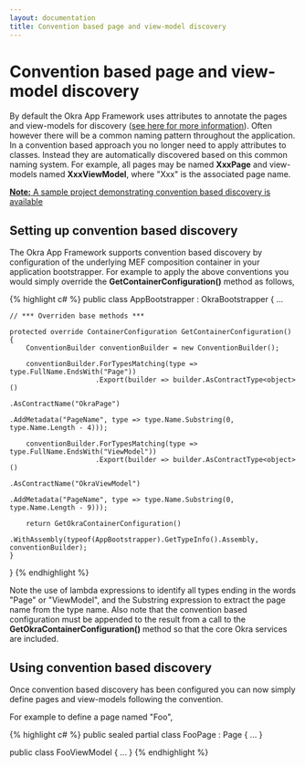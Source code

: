 ```yaml
---
layout: documentation
title: Convention based page and view-model discovery
---
```


Convention based page and view-model discovery
==============================================

By default the Okra App Framework uses attributes to annotate the pages and view-models for discovery ([see here for more information](navigation_defining_pages_and_viewmodels.html)).
Often however there will be a common naming pattern throughout the application. In a convention based approach you no longer need to apply attributes to classes. Instead
they are automatically discovered based on this common naming system. For example, all pages may be named **XxxPage** and view-models named
**XxxViewModel**, where "Xxx" is the associated page name.

<div class="alert alert-info">
	<a href="{{ site.url }}/samples"><b>Note:</b> A sample project demonstrating convention based discovery is available</a>
</div>

Setting up convention based discovery
-------------------------------------

The Okra App Framework supports convention based discovery by configuration of the underlying MEF composition container in your application bootstrapper.
For example to apply the above conventions you would simply override the **GetContainerConfiguration()** method as follows,

{% highlight c# %}
public class AppBootstrapper : OkraBootstrapper
{
    ...

    // *** Overriden base methods ***

    protected override ContainerConfiguration GetContainerConfiguration()
    {
        ConventionBuilder conventionBuilder = new ConventionBuilder();

        conventionBuilder.ForTypesMatching(type => type.FullName.EndsWith("Page"))
                         .Export(builder => builder.AsContractType<object>()
                                                   .AsContractName("OkraPage")
                                                   .AddMetadata("PageName", type => type.Name.Substring(0, type.Name.Length - 4)));

        conventionBuilder.ForTypesMatching(type => type.FullName.EndsWith("ViewModel"))
                         .Export(builder => builder.AsContractType<object>()
                                                   .AsContractName("OkraViewModel")
                                                   .AddMetadata("PageName", type => type.Name.Substring(0, type.Name.Length - 9)));

        return GetOkraContainerConfiguration()
                .WithAssembly(typeof(AppBootstrapper).GetTypeInfo().Assembly, conventionBuilder);
    }
}
{% endhighlight %}

Note the use of lambda expressions to identify all types ending in the words "Page" or "ViewModel", and the Substring expression to extract the page
name from the type name. Also note that the convention based configuration must be appended to the result from a call to the **GetOkraContainerConfiguration()**
method so that the core Okra services are included.

Using convention based discovery
--------------------------------

Once convention based discovery has been configured you can now simply define pages and view-models following the convention.

For example to define a page named "Foo",

{% highlight c# %}
public sealed partial class FooPage : Page
{
    ...
}

public class FooViewModel
{
    ...
}
{% endhighlight %}